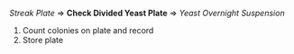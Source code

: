 *Streak Plate* => **Check Divided Yeast Plate** => *Yeast Overnight Suspension*

1. Count colonies on plate and record
2. Store plate